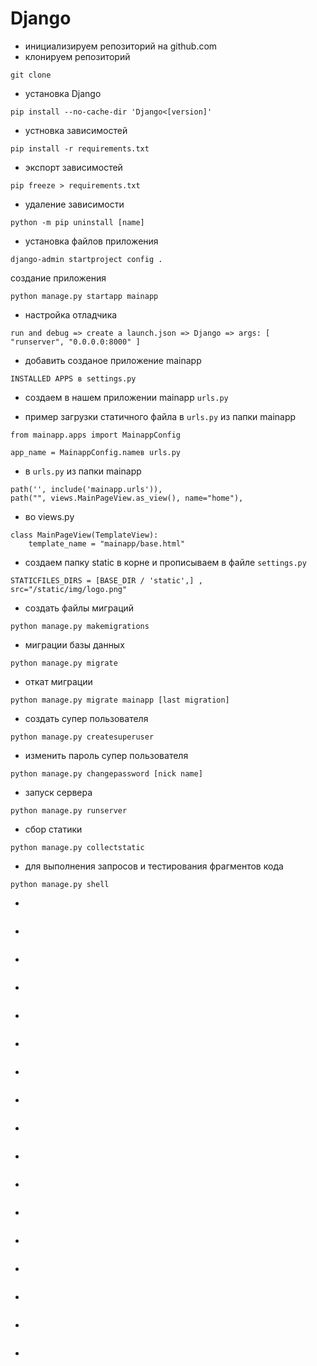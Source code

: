 # Django

* инициализируем репозиторий на github.com
* клонируем репозиторий
```
git clone
```

* установка Django
```
pip install --no-cache-dir 'Django<[version]'
```

* устновка зависимостей
```
pip install -r requirements.txt
```

* экспорт зависимостей
```
pip freeze > requirements.txt
```

* удаление зависимости
```
python -m pip uninstall [name]
```

* установка файлов приложения
```
django-admin startproject config .
```

создание приложения
```
python manage.py startapp mainapp
```

* настройка отладчика
```
run and debug => create a launch.json => Django => args: [ "runserver", "0.0.0.0:8000" ]
```

* добавить созданое приложение mainapp
```
INSTALLED APPS в settings.py
```

* создаем в нашем приложении mainapp
`
urls.py
`

* пример загрузки статичного файла в `urls.py` из папки mainapp
```
from mainapp.apps import MainappConfig 

app_name = MainappConfig.nameв urls.py
```

* в `urls.py` из папки mainapp
```
path('', include('mainapp.urls')),
path("", views.MainPageView.as_view(), name="home"),
```

* во views.py
```
class MainPageView(TemplateView): 
    template_name = "mainapp/base.html"
```

* создаем папку static в корне и прописываем в файле `settings.py`
```
STATICFILES_DIRS = [BASE_DIR / 'static',] , 
src="/static/img/logo.png"
```

* создать файлы миграций
```
python manage.py makemigrations
```

* миграции базы данных
```
python manage.py migrate
```

* откат миграции
```
python manage.py migrate mainapp [last migration]
```

* создать супер пользователя
```
python manage.py createsuperuser
```

* изменить пароль супер пользователя
```
python manage.py changepassword [nick name]
```

* запуск сервера
```
python manage.py runserver
```

* сбор статики
```
python manage.py collectstatic
```

* для выполнения запросов и тестирования фрагментов кода
```
python manage.py shell
```
* 
```

```
* 
```

```
* 
```

```
* 
```

```
* 
```

```
* 
```

```
* 
```

```
* 
```

```
* 
```

```
* 
```

```
* 
```

```
* 
```

```
* 
```

```
* 
```

```
* 
```

```
* 
```

```
* 
```

```


